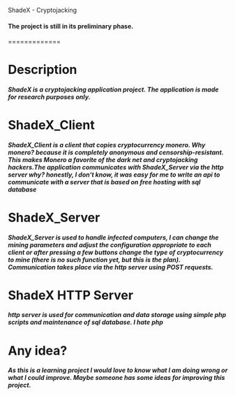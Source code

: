 ShadeX - Cryptojacking
#### The project is still in its preliminary phase.
=============

# Description
#####  ShadeX is a cryptojacking application project. The application is made for research purposes only.



# ShadeX_Client
##### ShadeX_Client is a client that copies cryptocurrency monero. Why monero? because it is completely anonymous and censorship-resistant. This makes Monero a favorite of the dark net and cryptojacking hackers.The application communicates with ShadeX_Server via the http server why? honestly, I don't know, it was easy for me to write an api to communicate with a server that is based on free hosting with sql database

# ShadeX_Server
##### ShadeX_Server is used to handle infected computers, I can change the mining parameters and adjust the configuration appropriate to each client or after pressing a few buttons change the type of cryptocurrency to mine (there is no such function yet, but this is the plan). Communication takes place via the http server using POST requests.

# ShadeX HTTP Server
##### http server is used for communication and data storage using simple php scripts and maintenance of sql database. I hate php

# Any idea?
##### As this is a learning project I would love to know what I am doing wrong or what I could improve. Maybe someone has some ideas for improving this project.


